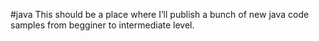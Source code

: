 #java
This should be a place where I’ll publish a bunch of new java code samples from begginer to intermediate level.
